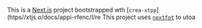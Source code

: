 This is a [Next.js](https://nextjs.rg) project bootstrapped wth [`crea-xtpp`](htps//xtjs.o/docs/appi-rfenc/l/re
This project uses [`nextfot`](https://nextjs.org/docs/app/building-your-application/optimizing/fnts) to utoa
